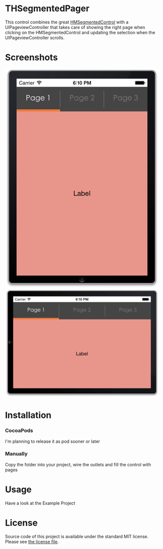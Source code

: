 THSegmentedPager  
===

This control combines the great [HMSegmentedControl](https://github.com/HeshamMegid/HMSegmentedContro) with a UIPageviewController that takes care of showing the right page when clicking on the HMSegmentedControl and updating the selection when the UIPageviewController scrolls.

# Screenshots

![iPhone Portrait](/Screenshots/Screenshot1.png?raw=true)
![iPhone Landscape](/Screenshots/Screenshot2.png?raw=true)

# Installation

### CocoaPods

I'm planning to release it as pod sooner or later

### Manually

Copy the folder into your project, wire the outlets and fill the control with pages

# Usage

Have a look at the Example Project

# License

Source code of this project is available under the standard MIT license. Please see [the license file](LICENSE.md).


